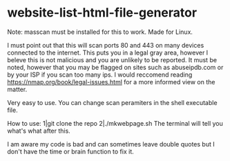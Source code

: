 # website-list-html-file-generator

Note: masscan must be installed for this to work. Made for Linux.

I must point out that this will scan ports 80 and 443 on many devices connected to the internet. This puts you in a legal gray area, however I beleve this is not malicious and you are unlikely to be reported. It must be noted, however that you may be flagged on sites such as abuseipdb.com or by your ISP if you scan too many ips. I would reccomend reading https://nmap.org/book/legal-issues.html for a more informed view on the matter.

Very easy to use. You can change scan peramiters in the shell executable file.

How to use:
1|git clone the repo
2|./mkwebpage.sh
The terminal will tell you what's what after this.

I am aware my code is bad and can sometimes leave double quotes but I don't have the time or brain function to fix it.
